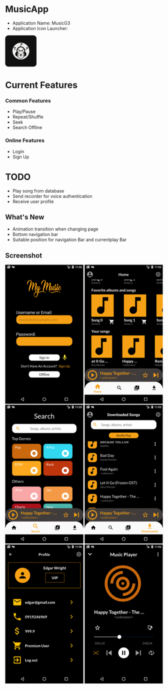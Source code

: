 # MusicApp

- Application Name: MusicG3  
- Application Icon Launcher:
<img src="https://github.com/sangn2911/MusicApp/blob/dev/android/app/src/main/res/drawable-mdpi/ic_launcher_background.png" width="100">

# Current Features
### Common Features
- Play/Pause  
- Repeat/Shuffle
- Seek  
- Search Offline

### Online Features
- Login  
- Sign Up  

# TODO
- Play song from database  
- Send recorder for voice authentication  
- Receive user profile  


## What's New

- Animation transition when changing page  
- Bottom navigation bar  
- Suitable position for navigation Bar and currentplay Bar


## Screenshot
<img src="https://github.com/sangn2911/MusicApp/blob/musicappFunction/flutter_01.png" width="250"> <img src="https://github.com/sangn2911/MusicApp/blob/musicappFunction/flutter_02.png" width="250"> <img src="https://github.com/sangn2911/MusicApp/blob/musicappFunction/flutter_03.png" width="250"> <img src="https://github.com/sangn2911/MusicApp/blob/musicappFunction/flutter_04.png" width="250"> <img src="https://github.com/sangn2911/MusicApp/blob/musicappFunction/flutter_05.png" width="250"> <img src="https://github.com/sangn2911/MusicApp/blob/musicappFunction/flutter_07.png" width="250"> 
